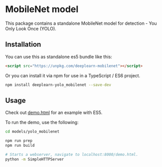 # MobileNet model

This package contains a standalone MobileNet model for detection - You Only Look Once (YOLO).

## Installation
You can use this as standalone es5 bundle like this:

```html
<script src="https://unpkg.com/deeplearn-mobilenet"></script>
```

Or you can install it via npm for use in a TypeScript / ES6 project.

```sh
npm install deeplearn-yolo_mobilenet --save-dev
```

## Usage

Check out [demo.html](https://github.com/PAIR-code/deeplearnjs/blob/master/models/yolo_mobilenet/demo.html)
for an example with ES5.

To run the demo, use the following:

```bash
cd models/yolo_mobilenet

npm run prep
npm run build

# Starts a webserver, navigate to localhost:8000/demo.html.
python -m SimpleHTTPServer
```